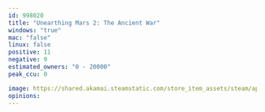 ```yaml
---
id: 998020
title: "Unearthing Mars 2: The Ancient War"
windows: "true"
mac: "false"
linux: false
positive: 11
negative: 9
estimated_owners: "0 - 20000"
peak_ccu: 0

image: https://shared.akamai.steamstatic.com/store_item_assets/steam/apps/998020/header.jpg?t=1652930771
opinions:
---
```

